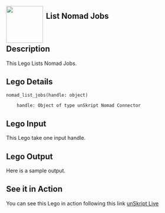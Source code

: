 [<img align="left" src="https://unskript.com/assets/favicon.png" width="100" height="100" style="padding-right: 5px">](https://unskript.com/assets/favicon.png) 
<h2>List Nomad Jobs</h2>

<br>

## Description
This Lego Lists Nomad Jobs.


## Lego Details

    nomad_list_jobs(handle: object)

        handle: Object of type unSkript Nomad Connector

## Lego Input
This Lego take one input handle.

## Lego Output
Here is a sample output.


## See it in Action

You can see this Lego in action following this link [unSkript Live](https://us.app.unskript.io)